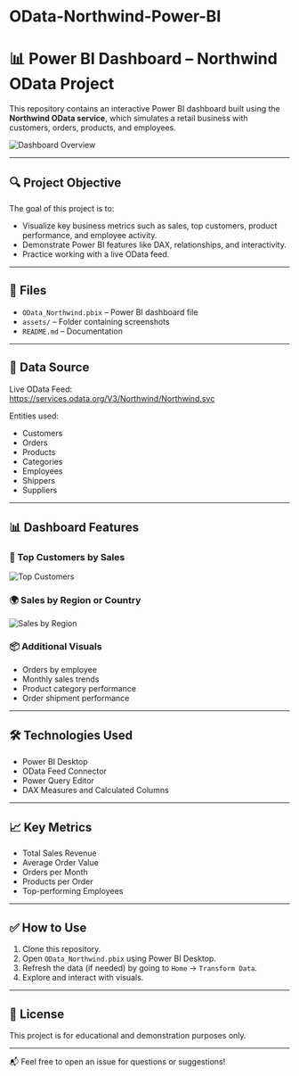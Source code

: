# OData-Northwind-Power-BI

# 📊 Power BI Dashboard – Northwind OData Project

This repository contains an interactive Power BI dashboard built using the **Northwind OData service**, which simulates a retail business with customers, orders, products, and employees.

![Dashboard Overview](assets/dashboard-overview.png)

---

## 🔍 Project Objective

The goal of this project is to:
- Visualize key business metrics such as sales, top customers, product performance, and employee activity.
- Demonstrate Power BI features like DAX, relationships, and interactivity.
- Practice working with a live OData feed.

---

## 📁 Files

- `OData_Northwind.pbix` – Power BI dashboard file
- `assets/` – Folder containing screenshots
- `README.md` – Documentation

---

## 🔗 Data Source

Live OData Feed:  
https://services.odata.org/V3/Northwind/Northwind.svc

Entities used:
- Customers
- Orders
- Products
- Categories
- Employees
- Shippers
- Suppliers

---

## 📊 Dashboard Features

### 🧾 Top Customers by Sales
![Top Customers](assets/top-customers.png)

### 🌍 Sales by Region or Country
![Sales by Region](assets/sales-by-region.png)

### 📦 Additional Visuals
- Orders by employee
- Monthly sales trends
- Product category performance
- Order shipment performance

---

## 🛠️ Technologies Used

- Power BI Desktop
- OData Feed Connector
- Power Query Editor
- DAX Measures and Calculated Columns

---

## 📈 Key Metrics

- Total Sales Revenue
- Average Order Value
- Orders per Month
- Products per Order
- Top-performing Employees

---

## ✅ How to Use

1. Clone this repository.
2. Open `OData_Northwind.pbix` using Power BI Desktop.
3. Refresh the data (if needed) by going to `Home` → `Transform Data`.
4. Explore and interact with visuals.

---

## 📌 License

This project is for educational and demonstration purposes only.

---

📬 Feel free to open an issue for questions or suggestions!
